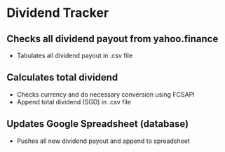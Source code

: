 <H1>Dividend Tracker</H1>
<body>
    <H2>Checks all dividend payout from yahoo.finance</H2>
    <ul>
        <li>Tabulates all dividend payout in .csv file</li>
    </ul>
    <H2>Calculates total dividend</H2>
    <ul>
        <li>Checks currency and do necessary conversion using FCSAPI</li>
        <li>Append total dividend (SGD) in .csv file</li>
    </ul>
    <H2>Updates Google Spreadsheet (database)</H2>
    <ul>
        <li>Pushes all new dividend payout and append to spreadsheet</li>
    </ul>
</body>